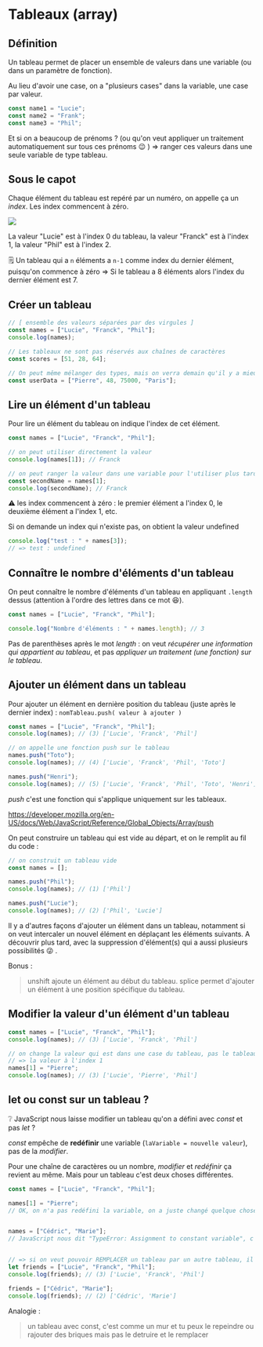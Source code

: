 # Tableaux (array)

## Définition

Un tableau permet de placer un ensemble de valeurs dans une variable (ou dans un paramètre de fonction).

Au lieu d'avoir une case, on a "plusieurs cases" dans la variable, une case par valeur.

```js
const name1 = "Lucie";
const name2 = "Frank";
const name3 = "Phil";
```

Et si on a beaucoup de prénoms ? (ou qu'on veut appliquer un traitement automatiquement sur tous ces prénoms 😉 ) => ranger ces valeurs dans une seule variable de type tableau.

## Sous le capot

Chaque élément du tableau est repéré par un numéro, on appelle ça un _index_. Les index commencent à zéro.

![](./schemas/tableau.png)

La valeur "Lucie" est à l'index 0 du tableau, la valeur "Franck" est à l'index 1, la valeur "Phil" est à l'index 2.

🗒️ Un tableau qui a `n` éléments a `n-1` comme index du dernier élément, puisqu'on commence à zéro => Si le tableau a 8 éléments alors l'index du dernier élément est 7.

## Créer un tableau

```js
// [ ensemble des valeurs séparées par des virgules ]
const names = ["Lucie", "Franck", "Phil"];
console.log(names);

// Les tableaux ne sont pas réservés aux chaînes de caractères
const scores = [51, 28, 64];

// On peut même mélanger des types, mais on verra demain qu'il y a mieux pour ce cas, parce que là c'est compliqué de repérer à quoi correspond chaque information
const userData = ["Pierre", 48, 75000, "Paris"];
```

## Lire un élément d'un tableau

Pour lire un élément du tableau on indique l'index de cet élément.

```js
const names = ["Lucie", "Franck", "Phil"];

// on peut utiliser directement la valeur
console.log(names[1]); // Franck

// on peut ranger la valeur dans une variable pour l'utiliser plus tard
const secondName = names[1];
console.log(secondName); // Franck
```

⚠️ les index commencent à zéro : le premier élément a l'index 0, le deuxième élément a l'index 1, etc.

Si on demande un index qui n'existe pas, on obtient la valeur undefined

```js
console.log("test : " + names[3]);
// => test : undefined
```

## Connaître le nombre d'éléments d'un tableau

On peut connaître le nombre d'éléments d'un tableau en appliquant `.length` dessus (attention à l'ordre des lettres dans ce mot 😆).

```js
const names = ["Lucie", "Franck", "Phil"];

console.log("Nombre d'éléments : " + names.length); // 3
```

Pas de parenthèses après le mot _length_ : on veut _récupérer une information qui appartient au tableau_, et pas _appliquer un traitement (une fonction) sur le tableau_.

## Ajouter un élément dans un tableau

Pour ajouter un élément en dernière position du tableau (juste après le dernier index) :
`nomTableau.push( valeur à ajouter )`

```js
const names = ["Lucie", "Franck", "Phil"];
console.log(names); // (3) ['Lucie', 'Franck', 'Phil']

// on appelle une fonction push sur le tableau
names.push("Toto");
console.log(names); // (4) ['Lucie', 'Franck', 'Phil', 'Toto']

names.push("Henri");
console.log(names); // (5) ['Lucie', 'Franck', 'Phil', 'Toto', 'Henri']
```

_push_ c'est une fonction qui s'applique uniquement sur les tableaux.

https://developer.mozilla.org/en-US/docs/Web/JavaScript/Reference/Global_Objects/Array/push


On peut construire un tableau qui est vide au départ, et on le remplit au fil du code :
```js
// on construit un tableau vide
const names = [];

names.push("Phil");
console.log(names); // (1) ['Phil']

names.push("Lucie");
console.log(names); // (2) ['Phil', 'Lucie']
```

Il y a d'autres façons d'ajouter un élément dans un tableau, notamment si on veut intercaler un nouvel élément en déplaçant les éléments suivants. A découvrir plus tard, avec la suppression d'élément(s) qui a aussi plusieurs possibilités 😜 .

Bonus : 
> unshift ajoute un élément au début du tableau.
> splice permet d'ajouter un élément à une position spécifique du tableau.


## Modifier la valeur d'un élément d'un tableau

```js
const names = ["Lucie", "Franck", "Phil"];
console.log(names); // (3) ['Lucie', 'Franck', 'Phil']

// on change la valeur qui est dans une case du tableau, pas le tableau complet
// => la valeur à l'index 1
names[1] = "Pierre";
console.log(names); // (3) ['Lucie', 'Pierre', 'Phil']
```

## let ou const sur un tableau ?

❔ JavaScript nous laisse modifier un tableau qu'on a défini avec _const_ et pas _let_ ?

_const_ empêche de **redéfinir** une variable (`laVariable = nouvelle valeur`), pas de la _modifier_.

Pour une chaîne de caractères ou un nombre, _modifier_ et _redéfinir_ ça revient au même. Mais pour un tableau c'est deux choses différentes.

```js
const names = ["Lucie", "Franck", "Phil"];

names[1] = "Pierre";
// OK, on n'a pas redéfini la variable, on a juste changé quelque chose dans la variable


names = ["Cédric", "Marie"];
// JavaScript nous dit "TypeError: Assignment to constant variable", c'est interdit. Le tableau contient encore Lucie/Franck/Phil


// => si on veut pouvoir REMPLACER un tableau par un autre tableau, il faut définir la variables du tableau avec LET
let friends = ["Lucie", "Franck", "Phil"];
console.log(friends); // (3) ['Lucie', 'Franck', 'Phil']

friends = ["Cédric", "Marie"];
console.log(friends); // (2) ['Cédric', 'Marie']
```

Analogie :
> un tableau avec const, c'est comme un mur et tu peux le repeindre ou rajouter des briques mais pas le detruire et le remplacer
